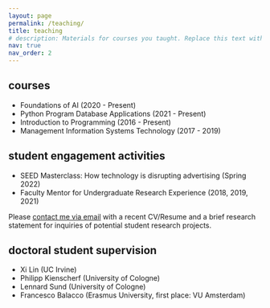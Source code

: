 ```yaml
---
layout: page
permalink: /teaching/
title: teaching
# description: Materials for courses you taught. Replace this text with your description.
nav: true
nav_order: 2
---
```


## courses 
- Foundations of AI (2020 - Present)
- Python Program Database Applications (2021 - Present)
- Introduction to Programming (2016 - Present)
- Management Information Systems Technology (2017 - 2019)

## student engagement activities
- SEED Masterclass: How technology is disrupting advertising (Spring 2022)
- Faculty Mentor for Undergraduate Research Experience (2018, 2019, 2021)

Please [contact me via email](mailto:yixinlu@gwu.edu) with a recent CV/Resume and a brief research statement for inquiries of potential student research projects.

## doctoral student supervision
- Xi Lin (UC Irvine)
- Philipp Kienscherf (University of Cologne)
- Lennard Sund (University of Cologne)
- Francesco Balacco (Erasmus University, first place: VU Amsterdam)


